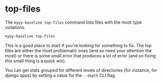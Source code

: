 # top-files

The `mypy-baseline top-files` command lists files with the most type violations.

```bash
mypy-baseline top-files
```

This is a good place to start if you're looking for something to fix. The top files are either the most problematic ones (and so need your attention the most) or there is some small error that produces a lot of error (and so fixing this small thing is a quick win).

You can get stats grouped for different levels of directories (for instance, for django apps) by setting a value for the `--depth` CLI flag.
